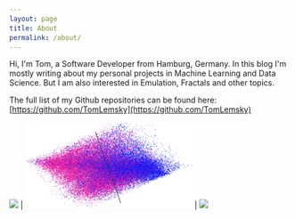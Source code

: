 ```yaml
---
layout: page
title: About
permalink: /about/
---
```


Hi, I'm Tom, a Software Developer from Hamburg, Germany. In this blog I'm mostly writing about my personal projects in Machine Learning and Data Science. But I am also interested in Emulation, Fractals and other topics.

The full list of my Github repositories can be found here: [https://github.com/TomLemsky](https://github.com/TomLemsky)

 <a href="2022/05/04/Reimplementing-Deep-Image-Prior.html"><img src="/images/deep-image-prior/hase.gif" width=300/></a> |  <a href="2022/03/30/Classifying-Minecraft-Skins-by-Gender.html"><img src="/images/minecraft-plots/gender per first two pca components_e.png" width=300/></a> |  <a href="2022/05/10/Fractals-in-PyTorch.html"><img src="https://user-images.githubusercontent.com/101422788/167695442-fc2f8984-3711-44eb-83b6-49047ac20076.gif" width=300/></a>

